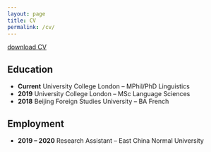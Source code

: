 ```yaml
---
layout: page
title: CV
permalink: /cv/
---
```


<a href="CV HUO Yiling 2023 Feb.pdf" download>download CV</a>

## Education

- **Current** University College London – MPhil/PhD Linguistics
- **2019** University College London – MSc Language Sciences
- **2018** Beijing Foreign Studies University – BA French

## Employment

- **2019 – 2020** Research Assistant – East China Normal University

